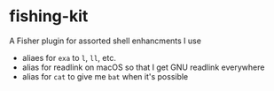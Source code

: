 # fishing-kit

A Fisher plugin for assorted shell enhancments I use

- aliaes for `exa` to `l`, `ll`, etc.
- alias for readlink on macOS so that I get GNU readlink everywhere
- alias for `cat` to give me `bat` when it's possible
